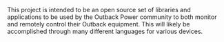 This project is intended to be an open source set of libraries and applications to be used by the Outback Power community to both monitor and remotely control their Outback equipment.
This will likely be accomplished through many different languages for various devices.
